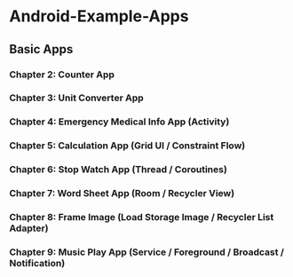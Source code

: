 # Android-Example-Apps

## Basic Apps

### Chapter 2: Counter App

### Chapter 3: Unit Converter App

### Chapter 4: Emergency Medical Info App (Activity)

### Chapter 5: Calculation App (Grid UI / Constraint Flow)

### Chapter 6: Stop Watch App (Thread / Coroutines)

### Chapter 7: Word Sheet App (Room / Recycler View)

### Chapter 8: Frame Image (Load Storage Image / Recycler List Adapter)

### Chapter 9: Music Play App (Service / Foreground / Broadcast / Notification)
